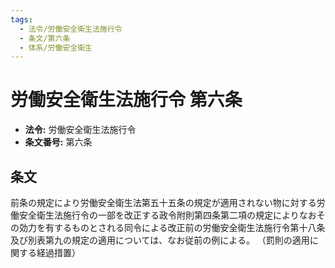 ```yaml
---
tags:
  - 法令/労働安全衛生法施行令
  - 条文/第六条
  - 体系/労働安全衛生
---
```

# 労働安全衛生法施行令 第六条

- **法令:** 労働安全衛生法施行令
- **条文番号:** 第六条

## 条文
前条の規定により労働安全衛生法第五十五条の規定が適用されない物に対する労働安全衛生法施行令の一部を改正する政令附則第四条第二項の規定によりなおその効力を有するものとされる同令による改正前の労働安全衛生法施行令第十八条及び別表第九の規定の適用については、なお従前の例による。
（罰則の適用に関する経過措置）

